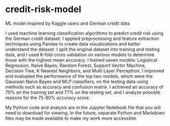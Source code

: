 # credit-risk-model
ML model inspired by Kaggle users and German credit data

I used machine learning classification algorithms to predict credit risk using the German credit dataset. I applied preprocessing and feature extraction techniques using Pandas to create data visualizations and better understand the dataset. I split the original dataset into training and testing data, and I used K-fold cross validation on various models to determine those with the highest mean accuracy. I trained seven models: Logistical Regression, Naive Bayes, Random Forest, Support Vector Machine, Decision Tree, K Nearest Neighbors, and Multi Layer Perceptron. I improved and evaluated the performance of the top two models, which were the Gaussian Naive Bayes and MLP classifiers, on the testing data using methods such as accuracy and confusion matrix. I achieved an accuracy of 79% on the training set and 77% on the testing set, and I analyze possible reasons for the 75-80% accuracy score.

My Python code and analysis are in the Jupyter Notebook file that you will need to download for viewing. In the future, separate Python and Markdown files may be made available to make my work more accessible.
